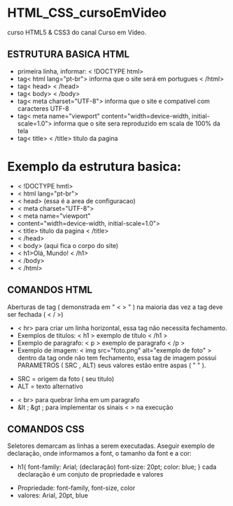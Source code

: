 # HTML_CSS_cursoEmVideo
curso HTML5 &amp; CSS3 do canal Curso em Vídeo.   

## ESTRUTURA BASICA HTML
* primeira linha, informar: < !DOCTYPE html>
* tag< html lang="pt-br"> informa que o site será em portugues < /html>
* tag< head> < /head>  
* tag< body> < /body>
* tag< meta charset="UTF-8"> informa que o site e compativel com caracteres UTF-8
* tag< meta name="viewport"
        content="width=device-width, initial-scale=1.0"> 
informa que o site sera reproduzido em scala de 100% da tela
* tag< title> < /title> titulo da pagina

# Exemplo da estrutura basica:
* < !DOCTYPE hmtl> 
* < html lang="pt-br">
*    < head> (essa é a area de configuracao)
*    < meta charset="UTF-8">
*    < meta name="viewport"
*    content="width=device-width, initial-scale=1.0">
*    < title> titulo da pagina < /title>
*    < /head>
*    < body> (aqui fica o corpo do site)
*    < h1>Olá, Mundo! < /h1>
*    < /body>
* < /html>


## COMANDOS HTML
Aberturas de tag ( demonstrada em " < > " ) na maioria das vez a tag deve ser fechada ( < / >)

* < hr> para criar um linha horizontal, essa tag não necessita fechamento.
* Exemplos de titulos: < h1 > exemplo de título < /h1 > 
* Exemplo de paragrafo: < p > exemplo de paragrafo < /p >
* Exemplo de imagem: < img src="foto.png" alt="exemplo de foto" >
dentro da tag onde não tem fechamento, essa tag de imagem possui PARAMETROS ( SRC , ALT) seus valores estão entre aspas ( " " ).
- SRC = origem da foto ( seu titulo)
- ALT = texto alternativo
* < br> para quebrar linha em um paragrafo
* &lt ; &gt ; para implementar os sinais < > na execução 
## COMANDOS CSS

Seletores demarcam as linhas a serem executadas.
Aseguir exemplo de declaração, onde informamos a font, o tamanho da font e a cor: 

* h1{
    font-family: Arial; (declaração)
    font-size: 20pt;
    color: blue;
} 
cada declaração é um conjuto de propriedade e valores
- Propriedade: font-family, font-size, color 
- valores: Arial, 20pt, blue
